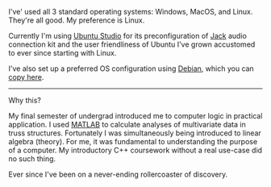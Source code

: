 <link href="../css/styles.css" rel="stylesheet" />

I've' used all 3 standard operating systems: Windows, MacOS, and Linux. They're all good. My preference is Linux.

Currently I'm using [Ubuntu Studio](https://ubuntustudio.org/) for its preconfiguration of [Jack](https://jackaudio.org/) audio connection kit and the user friendliness of Ubuntu I've grown accustomed to ever since starting with Linux.

I've also set up a preferred OS configuration using [Debian](https://www.debian.org/), which you can [copy here](./os/deb.md).
___

Why this?

My final semester of undergrad introduced me to computer logic in practical application. I used [MATLAB](https://matlabacademy.mathworks.com/?s_tid=acb_tut) to calculate analyses of multivariate data in truss structures. Fortunately I was simultaneously being introduced to linear algebra (theory). For me, it was fundamental to understanding the purpose of a computer. My introductory C++ coursework without a real use-case did no such thing.

Ever since I've been on a never-ending rollercoaster of discovery.

